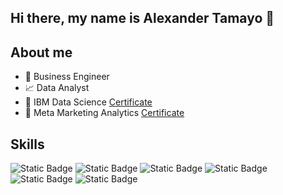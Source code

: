 ## Hi there, my name is Alexander Tamayo 👋

## About me
- 💼 Business Engineer
- 📈 Data Analyst
- 📑 IBM Data Science [Certificate](https://www.coursera.org/account/accomplishments/professional-cert/X9DPFL4EARQC?utm_source=link&utm_medium=certificate&utm_content=cert_image&utm_campaign=sharing_cta&utm_product=prof)
- 📱 Meta Marketing Analytics [Certificate](https://www.coursera.org/account/accomplishments/professional-cert/Y6QDLHD7PWFK?utm_source=link&utm_medium=certificate&utm_content=cert_image&utm_campaign=sharing_cta&utm_product=prof)

## Skills

  ![Static Badge](https://img.shields.io/badge/Python-blue?style=flat-square&logo=Python&logoColor=white)
  ![Static Badge](https://img.shields.io/badge/SQL-blue?style=flat-square&logo=MySQL&logoColor=white)
  ![Static Badge](https://img.shields.io/badge/Power%20BI-blue?style=flat-square&logo=googleanalytics&logoColor=white)
  ![Static Badge](https://img.shields.io/badge/Google%20Ads-blue?style=flat-square&logo=googleads&logoColor=white)
  ![Static Badge](https://img.shields.io/badge/Google%20Analytics-blue?style=flat-square&logo=google&logoColor=white)
  ![Static Badge](https://img.shields.io/badge/Scikit%20Learn-blue?style=flat-square&logo=scikitlearn&logoColor=white)





